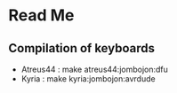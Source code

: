 # Read Me 

## Compilation of keyboards
- Atreus44 :    make atreus44:jombojon:dfu
- Kyria :       make kyria:jombojon:avrdude
